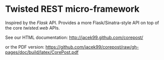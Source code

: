 Twisted REST micro-framework
================================

Inspired by the *Flask* API.
Provides a more Flask/Sinatra-style API on top of the core *twisted.web* APIs.

See our HTML documentation:
http://jacek99.github.com/corepost/

or the PDF version:
https://github.com/jacek99/corepost/raw/gh-pages/doc/build/latex/CorePost.pdf
